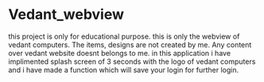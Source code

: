 # Vedant_webview
this project is only for educational purpose.
this is only the webview of vedant computers. The items, designs are not created by me. Any content over vedant website doesnt belongs to me. 
in this application i have implimented splash screen of 3 seconds with the logo of vedant computers
and i have made a function which will save your login for further login.
